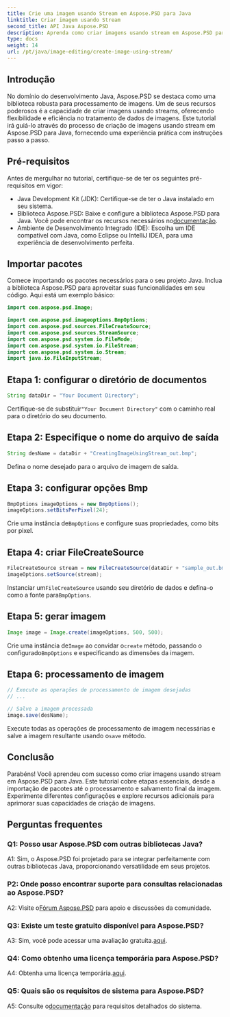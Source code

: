 ```yaml
---
title: Crie uma imagem usando Stream em Aspose.PSD para Java
linktitle: Criar imagem usando Stream
second_title: API Java Aspose.PSD
description: Aprenda como criar imagens usando stream em Aspose.PSD para Java. Siga este guia passo a passo para um processamento de imagem eficiente.
type: docs
weight: 14
url: /pt/java/image-editing/create-image-using-stream/
---
```

## Introdução

No domínio do desenvolvimento Java, Aspose.PSD se destaca como uma biblioteca robusta para processamento de imagens. Um de seus recursos poderosos é a capacidade de criar imagens usando streams, oferecendo flexibilidade e eficiência no tratamento de dados de imagens. Este tutorial irá guiá-lo através do processo de criação de imagens usando stream em Aspose.PSD para Java, fornecendo uma experiência prática com instruções passo a passo.

## Pré-requisitos

Antes de mergulhar no tutorial, certifique-se de ter os seguintes pré-requisitos em vigor:

- Java Development Kit (JDK): Certifique-se de ter o Java instalado em seu sistema.
-  Biblioteca Aspose.PSD: Baixe e configure a biblioteca Aspose.PSD para Java. Você pode encontrar os recursos necessários no[documentação](https://reference.aspose.com/psd/java/).
- Ambiente de Desenvolvimento Integrado (IDE): Escolha um IDE compatível com Java, como Eclipse ou IntelliJ IDEA, para uma experiência de desenvolvimento perfeita.

## Importar pacotes

Comece importando os pacotes necessários para o seu projeto Java. Inclua a biblioteca Aspose.PSD para aproveitar suas funcionalidades em seu código. Aqui está um exemplo básico:

```java
import com.aspose.psd.Image;

import com.aspose.psd.imageoptions.BmpOptions;
import com.aspose.psd.sources.FileCreateSource;
import com.aspose.psd.sources.StreamSource;
import com.aspose.psd.system.io.FileMode;
import com.aspose.psd.system.io.FileStream;
import com.aspose.psd.system.io.Stream;
import java.io.FileInputStream;
```

## Etapa 1: configurar o diretório de documentos

```java
String dataDir = "Your Document Directory";
```

 Certifique-se de substituir`"Your Document Directory"` com o caminho real para o diretório do seu documento.

## Etapa 2: Especifique o nome do arquivo de saída

```java
String desName = dataDir + "CreatingImageUsingStream_out.bmp";
```

Defina o nome desejado para o arquivo de imagem de saída.

## Etapa 3: configurar opções Bmp

```java
BmpOptions imageOptions = new BmpOptions();
imageOptions.setBitsPerPixel(24);
```

 Crie uma instância de`BmpOptions` e configure suas propriedades, como bits por pixel.

## Etapa 4: criar FileCreateSource

```java
FileCreateSource stream = new FileCreateSource(dataDir + "sample_out.bmp");
imageOptions.setSource(stream);
```

 Instanciar um`FileCreateSource` usando seu diretório de dados e defina-o como a fonte para`BmpOptions`.

## Etapa 5: gerar imagem

```java
Image image = Image.create(imageOptions, 500, 500);
```

 Crie uma instância de`Image` ao convidar o`create` método, passando o configurado`BmpOptions` e especificando as dimensões da imagem.

## Etapa 6: processamento de imagem

```java
// Execute as operações de processamento de imagem desejadas
// ...

// Salve a imagem processada
image.save(desName);
```

 Execute todas as operações de processamento de imagem necessárias e salve a imagem resultante usando o`save` método.

## Conclusão

Parabéns! Você aprendeu com sucesso como criar imagens usando stream em Aspose.PSD para Java. Este tutorial cobre etapas essenciais, desde a importação de pacotes até o processamento e salvamento final da imagem. Experimente diferentes configurações e explore recursos adicionais para aprimorar suas capacidades de criação de imagens.

## Perguntas frequentes

### Q1: Posso usar Aspose.PSD com outras bibliotecas Java?

A1: Sim, o Aspose.PSD foi projetado para se integrar perfeitamente com outras bibliotecas Java, proporcionando versatilidade em seus projetos.

### P2: Onde posso encontrar suporte para consultas relacionadas ao Aspose.PSD?

 A2: Visite o[Fórum Aspose.PSD](https://forum.aspose.com/c/psd/34) para apoio e discussões da comunidade.

### Q3: Existe um teste gratuito disponível para Aspose.PSD?

 A3: Sim, você pode acessar uma avaliação gratuita.[aqui](https://releases.aspose.com/).

### Q4: Como obtenho uma licença temporária para Aspose.PSD?

 A4: Obtenha uma licença temporária.[aqui](https://purchase.aspose.com/temporary-license/).

### Q5: Quais são os requisitos de sistema para Aspose.PSD?

 A5: Consulte o[documentação](https://reference.aspose.com/psd/java/) para requisitos detalhados do sistema.